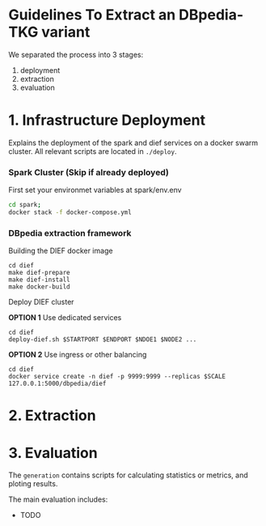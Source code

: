 # Guidelines To Extract an DBpedia-TKG variant

We separated the process into 3 stages:
1. deployment
2. extraction
3. evaluation

# 1. Infrastructure Deployment

Explains the deployment of the spark and dief services on a docker swarm cluster.
All relevant scripts are located in `./deploy`.

### Spark Cluster (Skip if already deployed)

First set your environmet variables at spark/env.env
```bash
cd spark;
docker stack -f docker-compose.yml
```

### DBpedia extraction framework

Building the DIEF docker image
```
cd dief
make dief-prepare
make dief-install
make docker-build
```

Deploy DIEF cluster

**OPTION 1** Use dedicated services
```
cd dief
deploy-dief.sh $STARTPORT $ENDPORT $NDOE1 $NODE2 ...
```

**OPTION 2** Use ingress or other balancing
```
cd dief
docker service create -n dief -p 9999:9999 --replicas $SCALE 127.0.0.1:5000/dbpedia/dief
```

# 2. Extraction

# 3. Evaluation

The `generation` contains scripts for calculating statistics or metrics, and ploting results.

The main evaluation includes:
* TODO

